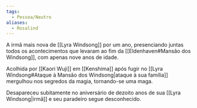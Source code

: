 ```yaml
---
tags:
  - Pessoa/Neutro
aliases:
  - Rosalind
---
```

A irmã mais nova de [[Lyra Windsong]] por um ano, presenciando juntas todos os acontecimentos que levaram ao fim da [[Eldenhaven#Mansão dos Windsong]], com apenas nove anos de idade.

Acolhida por [[Kaori Wuji]] em [[Kenshima]] após fugir no [[Lyra Windsong#Ataque à Mansão dos Windsong|ataque à sua família]] mergulhou nos segredos da magia, tornando-se uma maga.

Desapareceu subitamente no aniversário de dezoito anos de sua [[Lyra Windsong|irmã]] e seu paradeiro segue desconhecido.
